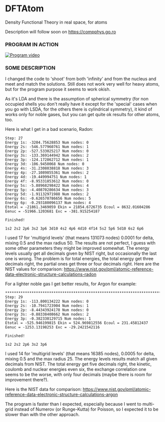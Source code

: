 # DFTAtom
Density Functional Theory in real space, for atoms

Description will follow soon on https://compphys.go.ro

### PROGRAM IN ACTION

[![Program video](https://img.youtube.com/vi/0wgJyz-M9mI/0.jpg)](https://youtu.be/0wgJyz-M9mI)

### SOME DESCRIPTION

I changed the code to 'shoot' from both 'infinity' and from the nucleus and meet and match the solutions. Still does not work very well for heavy atoms, but for the program purpose it seems to work okish.

As it's LDA and there is the assumption of spherical symmetry (for non occupied shells you don't really have it except for the 'special' cases when you go with LSDA, for the others there is cylindrical symmetry), it kind of works only for noble gases, but you can get quite ok results for other atoms, too.

Here is what I get in a bad scenario, Radon:

```
Step: 27
Energy 1s: -3204.75628853 Num nodes: 0
Energy 2s: -546.577960761 Num nodes: 1
Energy 2p: -527.533025217 Num nodes: 0
Energy 3s: -133.369144942 Num nodes: 2
Energy 3p: -124.172862712 Num nodes: 1
Energy 3d: -106.9450068 Num nodes: 0
Energy 4s: -31.2308038818 Num nodes: 3
Energy 4p: -27.1089855361 Num nodes: 2
Energy 4d: -19.449994751 Num nodes: 1
Energy 4f: -8.95331853612 Num nodes: 0
Energy 5s: -5.88968298422 Num nodes: 4
Energy 5p: -4.40870286634 Num nodes: 3
Energy 5d: -1.91132971988 Num nodes: 2
Energy 6s: -0.626570786656 Num nodes: 5
Energy 6p: -0.293180096137 Num nodes: 4
Etotal = -21861.3469059 Ekin = 21854.6726735 Ecoul = 8632.01604286 Eenuc = -51966.1203681 Exc = -381.915254187

Finished!

1s2 2s2 2p6 3s2 3p6 3d10 4s2 4p6 4d10 4f14 5s2 5p6 5d10 6s2 6p6 
```

I used 17 for 'multigrid levels' (that means 131073 nodes) 0.0001 for delta, mixing 0.5 and the max radius 50.
The results are not perfect, I guess with some other parameters they might be improved somewhat. The energy levels usually get all decimals given by NIST right, but occasionally the last one is wrong.
The problem is for total energies, the total energy get three decimals right, the partial ones get three or four decimals right. 
Here are the NIST values for comparison: https://www.nist.gov/pml/atomic-reference-data-electronic-structure-calculations-radon

For a lighter noble gas I get better results, for Argon for example:

```
********************************************************************************
Step: 29
Energy 1s: -113.800134222 Num nodes: 0
Energy 2s: -10.7941723904 Num nodes: 1
Energy 2p: -8.44343924178 Num nodes: 0
Energy 3s: -0.88338408662 Num nodes: 2
Energy 3p: -0.382330129715 Num nodes: 1
Etotal = -525.946199815 Ekin = 524.969812556 Ecoul = 231.45812437 Eenuc = -1253.13198253 Exc = -29.2421542116

Finished!

1s2 2s2 2p6 3s2 3p6  
```

I used 14 for 'multigrid levels' (that means 16385 nodes), 0.0005 for delta, mixing 0.5 and the max radius 25.
The energy levels results match all given decimals from NIST. The total energy get five decimals right, the kinetic, coulomb and nuclear energies even six, the exchange correlation one seems to be the worse, with only four decimals (maybe there is room for improvement there?).

Here is the NIST data for comparison: https://www.nist.gov/pml/atomic-reference-data-electronic-structure-calculations-argon

The program is faster than I expected, especially because I went to multi-grid instead of Numerov (or Runge-Kutta) for Poisson, so I expected it to be slower than with the other approach.

